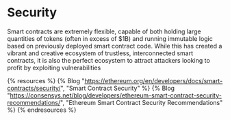 # Security

Smart contracts are extremely flexible, capable of both holding large quantities of tokens (often in excess of $1B) and running immutable logic based on previously deployed smart contract code. While this has created a vibrant and creative ecosystem of trustless, interconnected smart contracts, it is also the perfect ecosystem to attract attackers looking to profit by exploiting vulnerabilities

{% resources %}
  {% Blog "https://ethereum.org/en/developers/docs/smart-contracts/security/", "Smart Contract Security" %}
  {% Blog "https://consensys.net/blog/developers/ethereum-smart-contract-security-recommendations/", "Ethereum Smart Contract Security Recommendations" %}
{% endresources %}
